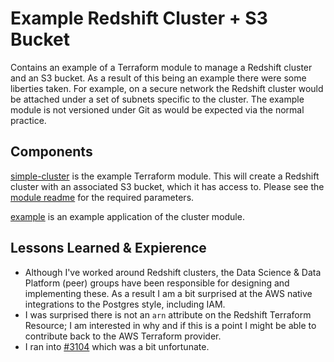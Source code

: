 # Example Redshift Cluster + S3 Bucket

Contains an example of a Terraform module to manage a Redshift cluster and an S3 bucket.  As a result of this being an
example there were some liberties taken.  For example, on a secure network the Redshift cluster would be attached under
a set of subnets specific to the cluster.  The example module is not versioned under Git as would be expected via the
normal practice.

## Components

[simple-cluster](simple-cluster) is the example Terraform module.  This will create a Redshift cluster with an
associated S3 bucket, which it has access to.  Please see the [module readme](simple-cluster/README.md) for the required
parameters. 

[example](example) is an example application of the cluster module.

## Lessons Learned & Expierence
* Although I've worked around Redshift clusters, the Data Science & Data Platform (peer) groups have been responsible
for designing and implementing these.  As a result I am a bit surprised at the AWS native integrations to the Postgres
style, including IAM.
* I was surprised there is not an `arn` attribute on the Redshift Terraform Resource; I am interested in why and if this
is a point I might be able to contribute back to the AWS Terraform provider.
* I ran into [#3104](https://github.com/terraform-providers/terraform-provider-aws/issues/3104) which was a bit unfortunate.